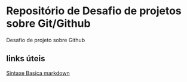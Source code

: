 # Repositório de Desafio de projetos sobre Git/Github
Desafio de projeto sobre Github

## links úteis
  [Sintaxe Basica markdown](https://markdown.net.br/sintaxe-basica)

